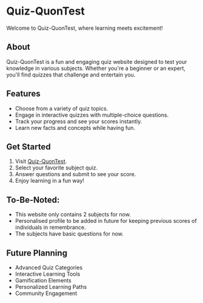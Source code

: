 # Quiz-QuonTest

Welcome to Quiz-QuonTest, where learning meets excitement!

## About
Quiz-QuonTest is a fun and engaging quiz website designed to test your knowledge in various subjects. Whether you're a beginner or an expert, you'll find quizzes that challenge and entertain you.

## Features
- Choose from a variety of quiz topics.
- Engage in interactive quizzes with multiple-choice questions.
- Track your progress and see your scores instantly.
- Learn new facts and concepts while having fun.

## Get Started
1. Visit [Quiz-QuonTest](https://anusha1205.github.io/Quiz-QuonTest/).
2. Select your favorite subject quiz.
3. Answer questions and submit to see your score.
4. Enjoy learning in a fun way!

## To-Be-Noted:
- This website only contains 2 subjects for now.
- Personalised profile to be added in future for keeping previous scores of individuals in remembrance.
- The subjects have basic questions for now.

## Future Planning
- Advanced Quiz Categories
- Interactive Learning Tools
- Gamification Elements
- Personalized Learning Paths
- Community Engagement

